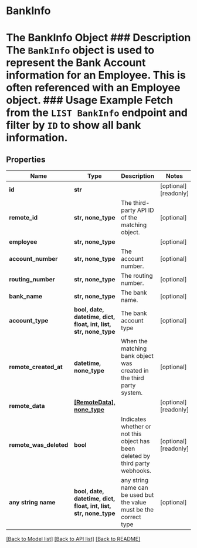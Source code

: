 # BankInfo

# The BankInfo Object ### Description The `BankInfo` object is used to represent the Bank Account information for an Employee. This is often referenced with an Employee object.  ### Usage Example Fetch from the `LIST BankInfo` endpoint and filter by `ID` to show all bank information.

## Properties
Name | Type | Description | Notes
------------ | ------------- | ------------- | -------------
**id** | **str** |  | [optional] [readonly] 
**remote_id** | **str, none_type** | The third-party API ID of the matching object. | [optional] 
**employee** | **str, none_type** |  | [optional] 
**account_number** | **str, none_type** | The account number. | [optional] 
**routing_number** | **str, none_type** | The routing number. | [optional] 
**bank_name** | **str, none_type** | The bank name. | [optional] 
**account_type** | **bool, date, datetime, dict, float, int, list, str, none_type** | The bank account type | [optional] 
**remote_created_at** | **datetime, none_type** | When the matching bank object was created in the third party system. | [optional] 
**remote_data** | [**[RemoteData], none_type**](RemoteData.md) |  | [optional] [readonly] 
**remote_was_deleted** | **bool** | Indicates whether or not this object has been deleted by third party webhooks. | [optional] [readonly] 
**any string name** | **bool, date, datetime, dict, float, int, list, str, none_type** | any string name can be used but the value must be the correct type | [optional]

[[Back to Model list]](../README.md#documentation-for-models) [[Back to API list]](../README.md#documentation-for-api-endpoints) [[Back to README]](../README.md)


